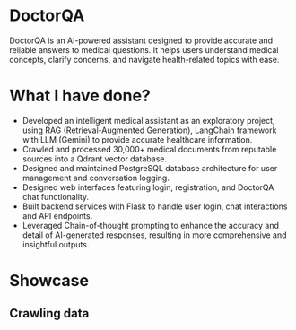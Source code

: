 # DoctorQA

DoctorQA is an AI-powered assistant designed to provide accurate and reliable answers to medical questions. It helps users understand medical concepts, clarify concerns, and navigate health-related topics with ease.

# What I have done?

* Developed an intelligent medical assistant as an exploratory project, using RAG (Retrieval-Augmented
Generation), LangChain framework with LLM (Gemini) to provide accurate healthcare information.
* Crawled and processed 30,000+ medical documents from reputable sources into a Qdrant vector database.
* Designed and maintained PostgreSQL database architecture for user management and conversation logging.
* Designed web interfaces featuring login, registration, and DoctorQA chat functionality.
* Built backend services with Flask to handle user login, chat interactions and API endpoints.
* Leveraged Chain-of-thought prompting to enhance the accuracy and detail of AI-generated responses, resulting in more comprehensive and insightful outputs.

# Showcase

## Crawling data
